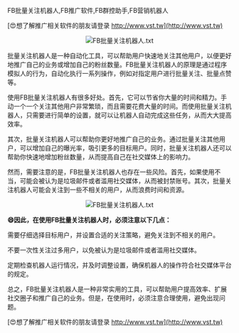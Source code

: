 FB批量关注机器人,FB推广软件,FB群控助手,FB营销机器人

[😍想了解推广相关软件的朋友请登录 http://www.vst.tw](http://www.vst.tw)

 <center><img src="https://vst.tw/MP4/tuiguang/png/8.png" alt="FB批量关注机器人.txt"></center>

批量关注机器人是一种自动化工具，可以帮助用户快速地关注其他用户，以便更好地推广自己的业务或增加自己的粉丝数量。FB批量关注机器人的原理是通过程序模拟人的行为，自动化执行一系列操作，例如对指定用户进行批量关注、批量点赞等。

使用FB批量关注机器人有很多好处。首先，它可以节省你大量的时间和精力。手动一个一个关注其他用户非常繁琐，而且需要花费大量的时间。而使用批量关注机器人，只需要进行简单的设置，就可以让机器人自动完成这些任务，从而大大提高效率。

其次，批量关注机器人可以帮助你更好地推广自己的业务。通过批量关注其他用户，可以增加自己的曝光率，吸引更多的目标用户。同时，批量关注机器人还可以帮助你快速地增加粉丝数量，从而提高自己在社交媒体上的影响力。

然而，需要注意的是，FB批量关注机器人也存在一些风险。首先，如果使用不当，可能会被认为是垃圾邮件或者滥用社交媒体，从而被封禁账号。其次，批量关注机器人可能会关注到一些不相关的用户，从而浪费时间和资源。

 <center><img src="https://vst.tw/MP4/tuiguang/png/1.png" alt="FB批量关注机器人.txt"></center>

**😄因此，在使用FB批量关注机器人时，必须注意以下几点：**

需要仔细选择目标用户，并设置合适的关注策略，避免关注到不相关的用户。

不要一次性关注过多用户，以免被认为是垃圾邮件或者滥用社交媒体。

定期检查机器人运行情况，并及时调整设置，确保机器人的操作符合社交媒体平台的规定。

总之，FB批量关注机器人是一种非常实用的工具，可以帮助用户提高效率、扩展社交圈子和推广自己的业务。但是，在使用时，必须注意合理使用，避免出现问题。

[😍想了解推广相关软件的朋友请登录 http://www.vst.tw](http://www.vst.tw)



